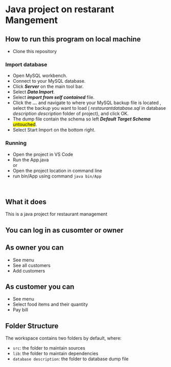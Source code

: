 # Java project on restarant Mangement

## How to run this program on local machine
- Clone this repository <br>

### Import database
- Open MySQL workbench.
- Connect to your MySQL database.
- Click ***Server*** on the main tool bar.
- Select ***Data Import***.
- Select ***import from self contained*** file.
- Click the ***...*** and navigate to where your MySQL backup file is located , select the backup you want to load ( *restaurantdatabase.sql* in database *description description* folder of project), and click OK.
- The dump file contain the schema so left ***Default Target Schema*** <mark>untouched</mark>.
- Select Start Import on the bottom right.

### Running
 - Open the project in VS Code
 - Run the App.java
 <br> or
 - Open the project location in command line
 - run bin/App using command `java bin/App`
 <br>
 
## What it does
This is a java project for restaurant management <br>

## You can log in as cusomter or owner 

## As owner you can
- See menu
- See all customers
- Add customers
## As customer you can
- See menu
- Select food items and their quantity
- Pay bill
 

## Folder Structure

The workspace contains two folders by default, where:

- `src`: the folder to maintain sources
- `lib`: the folder to maintain dependencies
- `database description`: the folder to database dump file

